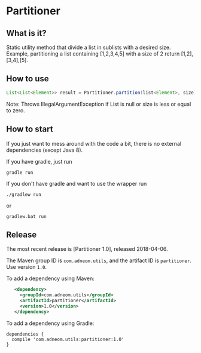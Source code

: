 Partitioner
==============

What is it?
-------------
 
Static utility method that divide a list in sublists with a desired size.
Example, partitioning a list containing [1,2,3,4,5] with a size of 2 return [1,2],[3,4],[5].

How to use
-------------  
  ```java
 List<List<Element>> result = Partitioner.partition(list<Element>, size);
  ```
  Note: 
Throws IllegalArgumentException if List is null or size is less or equal to zero. 
  
How to start
-------------

If you just want to mess around with the code a bit, there is no external dependencies (except Java 8).

If you have gradle, just run
  ```
gradle run
  ```
If you don't have gradle and want to use the wrapper run
  ```
./gradlew run
  ```
or
  ```
gradlew.bat run
  ```
  
Release
-------------
   
The most recent release is [Partitioner 1.0], released 2018-04-06.
   
The Maven group ID is `com.adneom.utils`, and the artifact ID is `partitioner`. Use
version `1.0`.
   
To add a dependency using Maven:
   
```xml
   <dependency>
     <groupId>com.adneom.utils</groupId>
     <artifactId>partitioner</artifactId>
     <version>1.0</version>
   </dependency>
   ```
   
   To add a dependency using Gradle:
   
   ```
   dependencies {
     compile 'com.adneom.utils:partitioner:1.0'
   }
   ```
